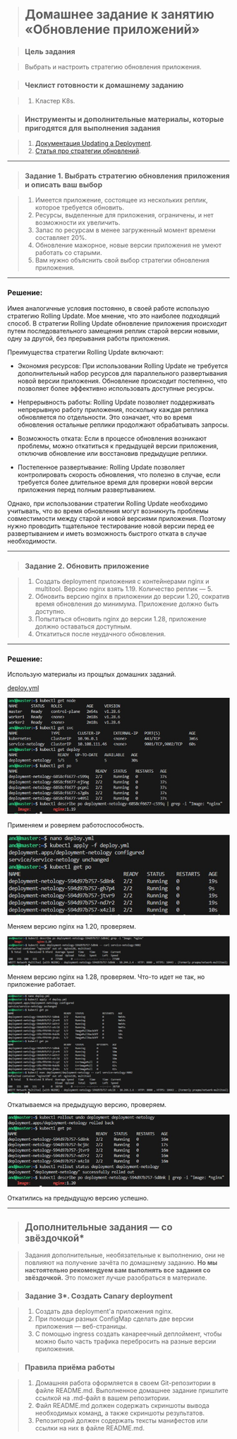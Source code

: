 > # Домашнее задание к занятию «Обновление приложений»

> ### Цель задания

> Выбрать и настроить стратегию обновления приложения.

> ### Чеклист готовности к домашнему заданию

> 1. Кластер K8s.

> ### Инструменты и дополнительные материалы, которые пригодятся для выполнения задания

> 1. [Документация Updating a Deployment](https://kubernetes.io/docs/concepts/workloads/controllers/deployment/#updating-a-deployment).
> 2. [Статья про стратегии обновлений](https://habr.com/ru/companies/flant/articles/471620/).

-----

> ### Задание 1. Выбрать стратегию обновления приложения и описать ваш выбор

> 1. Имеется приложение, состоящее из нескольких реплик, которое требуется обновить.
> 2. Ресурсы, выделенные для приложения, ограничены, и нет возможности их увеличить.
> 3. Запас по ресурсам в менее загруженный момент времени составляет 20%.
> 4. Обновление мажорное, новые версии приложения не умеют работать со старыми.
> 5. Вам нужно объяснить свой выбор стратегии обновления приложения.


-----
### Решение:

Имея аналогичные условия постоянно, в своей работе использую стратегию Rolling Update. Мое мнение, что это наиболее подходящий способ. В стратегии Rolling Update обновление приложения происходит путем последовательного замещения реплик старой версии новыми, одну за другой, без прерывания работы приложения.

Преимущества стратегии Rolling Update включают:

- Экономия ресурсов: При использовании Rolling Update не требуется дополнительный набор ресурсов для параллельного развертывания новой версии приложения. Обновление происходит постепенно, что позволяет более эффективно использовать доступные ресурсы.

- Непрерывность работы: Rolling Update позволяет поддерживать непрерывную работу приложения, поскольку каждая реплика обновляется по отдельности. Это означает, что во время обновления остальные реплики продолжают обрабатывать запросы.

- Возможность отката: Если в процессе обновления возникают проблемы, можно откатиться к предыдущей версии приложения, отключив обновление или восстановив предыдущие реплики.

- Постепенное развертывание: Rolling Update позволяет контролировать скорость обновления, что полезно в случае, если требуется более длительное время для проверки новой версии приложения перед полным развертыванием.

Однако, при использовании стратегии Rolling Update необходимо учитывать, что во время обновления могут возникнуть проблемы совместимости между старой и новой версиями приложения. Поэтому нужно проводить тщательное тестирование новой версии перед ее развертыванием и иметь возможность быстрого отката в случае необходимости.

-----

> ### Задание 2. Обновить приложение

> 1. Создать deployment приложения с контейнерами nginx и multitool. Версию nginx взять 1.19. Количество реплик — 5.
> 2. Обновить версию nginx в приложении до версии 1.20, сократив время обновления до минимума. Приложение должно быть доступно.
> 3. Попытаться обновить nginx до версии 1.28, приложение должно оставаться доступным.
> 4. Откатиться после неудачного обновления.


-----
### Решение:

Использую материалы из прощлых домашних заданий.

[deploy.yml](./deploy.yml)

![](Kuber_14.4_2.1.jpg)

Применяем и роверяем работоспособность.

![](Kuber_14.4_2.2.jpg)

Меняем версию nginx на 1.20, проверяем.

![](Kuber_14.4_2.3.jpg)

Меняем версию nginx на 1.28, проверяем. Что-то идет не так, но приложение работает.

![](Kuber_14.4_2.4.jpg)

Откатываемся на предыдущую версию, проверяем.

![](Kuber_14.4_2.5.jpg)

Откатились на предыдущую версию успешно.

-----

> ## Дополнительные задания — со звёздочкой*

> Задания дополнительные, необязательные к выполнению, они не повлияют на получение зачёта по домашнему заданию. **Но мы настоятельно рекомендуем вам выполнять все задания со звёздочкой.** Это поможет лучше разобраться в материале.   

> ### Задание 3*. Создать Canary deployment

> 1. Создать два deployment'а приложения nginx.
> 2. При помощи разных ConfigMap сделать две версии приложения — веб-страницы.
> 3. С помощью ingress создать канареечный деплоймент, чтобы можно было часть трафика перебросить на разные версии приложения.

> ### Правила приёма работы

> 1. Домашняя работа оформляется в своем Git-репозитории в файле README.md. Выполненное домашнее задание пришлите ссылкой на .md-файл в вашем репозитории.
> 2. Файл README.md должен содержать скриншоты вывода необходимых команд, а также скриншоты результатов.
> 3. Репозиторий должен содержать тексты манифестов или ссылки на них в файле README.md.